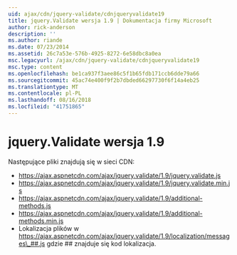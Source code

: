 ```yaml
---
uid: ajax/cdn/jquery-validate/cdnjqueryvalidate19
title: jquery.Validate wersja 1.9 | Dokumentacja firmy Microsoft
author: rick-anderson
description: ''
ms.author: riande
ms.date: 07/23/2014
ms.assetid: 26c7a53e-576b-4925-8272-6e58dbc8a0ea
msc.legacyurl: /ajax/cdn/jquery-validate/cdnjqueryvalidate19
msc.type: content
ms.openlocfilehash: be1ca937f3aee86c5f1b65fdb171ccb6dde79a66
ms.sourcegitcommit: 45ac74e400f9f2b7dbded66297730f6f14a4eb25
ms.translationtype: MT
ms.contentlocale: pl-PL
ms.lasthandoff: 08/16/2018
ms.locfileid: "41751865"
---
```

<a name="jqueryvalidate-version-19"></a>jquery.Validate wersja 1.9
====================
Następujące pliki znajdują się w sieci CDN:

- https://ajax.aspnetcdn.com/ajax/jquery.validate/1.9/jquery.validate.js
- https://ajax.aspnetcdn.com/ajax/jquery.validate/1.9/jquery.validate.min.js
- https://ajax.aspnetcdn.com/ajax/jquery.validate/1.9/additional-methods.js
- https://ajax.aspnetcdn.com/ajax/jquery.validate/1.9/additional-methods.min.js
- Lokalizacja plików w https://ajax.aspnetcdn.com/ajax/jquery.validate/1.9/localization/messages\_##.js gdzie ## znajduje się kod lokalizacja.
